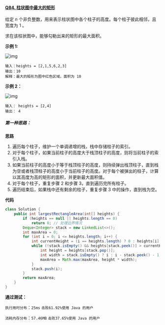 #### [Q84. 柱状图中最大的矩形](https://leetcode.cn/problems/largest-rectangle-in-histogram/description/?envType=study-plan-v2&envId=top-100-liked)

给定 *n* 个非负整数，用来表示柱状图中各个柱子的高度。每个柱子彼此相邻，且宽度为 1 。

求在该柱状图中，能够勾勒出来的矩形的最大面积。

 

**示例 1:**

![img](https://assets.leetcode.com/uploads/2021/01/04/histogram.jpg)

```
输入：heights = [2,1,5,6,2,3]
输出：10
解释：最大的矩形为图中红色区域，面积为 10
```

**示例 2：**

![img](https://assets.leetcode.com/uploads/2021/01/04/histogram-1.jpg)

```
输入： heights = [2,4]
输出： 4
```



##### 第一种思路：

**思路**

1. 遍历每个柱子，维护一个单调递增的栈，栈中存储柱子的索引。
2. 对于每个柱子，如果当前柱子的高度大于栈顶柱子的高度，则将当前柱子的索引入栈。
3. 如果当前柱子的高度小于等于栈顶柱子的高度，则持续弹出栈顶柱子，直到栈为空或者栈顶柱子的高度小于当前柱子的高度。对于每个被弹出的柱子，计算以其高度为高的矩形的面积，并更新最大面积值。
4. 对于每个柱子，重复步骤 2 和步骤 3，直到遍历完所有柱子。
5. 遍历结束后，如果栈中还有剩余的柱子，重复步骤 3 中的操作，直到栈为空。

**代码**

```java
class Solution {
    public int largestRectangleArea(int[] heights) {
        if (heights == null || heights.length == 0)
            return 0; // 处理边界情况
        Deque<Integer> stack = new LinkedList<>();
        int maxArea = 0;
        for (int i = 0; i <= heights.length; i++) {
            int currentHeight = (i == heights.length) ? 0 : heights[i];
            while (!stack.isEmpty() && heights[stack.peek()] > currentHeight) {
                int height = heights[stack.pop()];
                int width = stack.isEmpty() ? i : i - stack.peek() - 1;
                maxArea = Math.max(maxArea, height * width);
            }
            stack.push(i);
        }
        return maxArea;
    }
}
```

**通过测试：**

`执行用时分布`：`25ms`			`击败61.92%使用 Java 的用户`

`消耗内存分布`：`57.46MB`		`击败37.65%使用 Java 的用户`